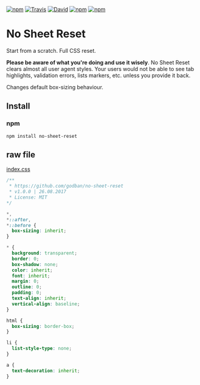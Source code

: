 [![npm](https://img.shields.io/npm/v/no-sheet-reset.svg?maxAge=2592000)](https://www.npmjs.com/package/no-sheet-reset)
[![Travis](https://img.shields.io/travis/godban/no-sheet-reset.svg?maxAge=2592000)](https://travis-ci.org/godban/no-sheet-reset)
[![David](https://img.shields.io/david/dev/godban/no-sheet-reset.svg)](https://github.com/godban/no-sheet-reset)
[![npm](https://img.shields.io/npm/dt/no-sheet-reset.svg?maxAge=2592000)](https://www.npmjs.com/package/no-sheet-reset)
[![npm](https://img.shields.io/npm/dm/no-sheet-reset.svg?maxAge=2592000)](https://www.npmjs.com/package/no-sheet-reset)

# No Sheet Reset

Start from a scratch. Full CSS reset.

**Please be aware of what you're doing and use it wisely**.
No Sheet Reset clears almost all user agent styles. Your users would not be able to see tab highlights, validation errors, lists markers, etc. unless you provide it back.

Changes default box-sizing behaviour.

## Install

### npm

```
npm install no-sheet-reset
```

## raw file

[index.css](https://raw.githubusercontent.com/godban/no-sheet-reset/master/index.css)


```css
/**
 * https://github.com/godban/no-sheet-reset
 * v1.0.0 | 26.08.2017
 * License: MIT
*/

*,
*::after,
*::before {
  box-sizing: inherit;
}

* {
  background: transparent;
  border: 0;
  box-shadow: none;
  color: inherit;
  font: inherit;
  margin: 0;
  outline: 0;
  padding: 0;
  text-align: inherit;
  vertical-align: baseline;
}

html {
  box-sizing: border-box;
}

li {
  list-style-type: none;
}

a {
  text-decoration: inherit;
}
```
